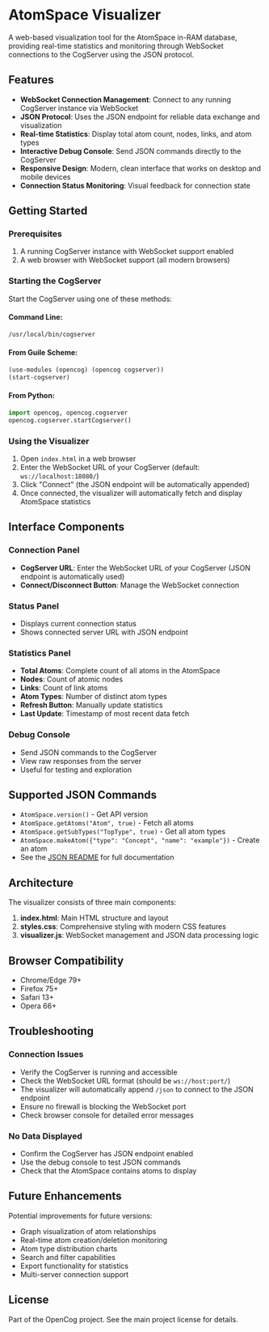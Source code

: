 # AtomSpace Visualizer

A web-based visualization tool for the AtomSpace in-RAM database, providing real-time statistics and monitoring through WebSocket connections to the CogServer using the JSON protocol.

## Features

- **WebSocket Connection Management**: Connect to any running CogServer instance via WebSocket
- **JSON Protocol**: Uses the JSON endpoint for reliable data exchange and visualization
- **Real-time Statistics**: Display total atom count, nodes, links, and atom types
- **Interactive Debug Console**: Send JSON commands directly to the CogServer
- **Responsive Design**: Modern, clean interface that works on desktop and mobile devices
- **Connection Status Monitoring**: Visual feedback for connection state

## Getting Started

### Prerequisites

1. A running CogServer instance with WebSocket support enabled
2. A web browser with WebSocket support (all modern browsers)

### Starting the CogServer

Start the CogServer using one of these methods:

#### Command Line:
```bash
/usr/local/bin/cogserver
```

#### From Guile Scheme:
```scheme
(use-modules (opencog) (opencog cogserver))
(start-cogserver)
```

#### From Python:
```python
import opencog, opencog.cogserver
opencog.cogserver.startCogserver()
```

### Using the Visualizer

1. Open `index.html` in a web browser
2. Enter the WebSocket URL of your CogServer (default: `ws://localhost:18080/`)
3. Click "Connect" (the JSON endpoint will be automatically appended)
4. Once connected, the visualizer will automatically fetch and display AtomSpace statistics

## Interface Components

### Connection Panel
- **CogServer URL**: Enter the WebSocket URL of your CogServer (JSON endpoint is automatically used)
- **Connect/Disconnect Button**: Manage the WebSocket connection

### Status Panel
- Displays current connection status
- Shows connected server URL with JSON endpoint

### Statistics Panel
- **Total Atoms**: Complete count of all atoms in the AtomSpace
- **Nodes**: Count of atomic nodes
- **Links**: Count of link atoms
- **Atom Types**: Number of distinct atom types
- **Refresh Button**: Manually update statistics
- **Last Update**: Timestamp of most recent data fetch

### Debug Console
- Send JSON commands to the CogServer
- View raw responses from the server
- Useful for testing and exploration

## Supported JSON Commands

- `AtomSpace.version()` - Get API version
- `AtomSpace.getAtoms("Atom", true)` - Fetch all atoms
- `AtomSpace.getSubTypes("TopType", true)` - Get all atom types
- `AtomSpace.makeAtom({"type": "Concept", "name": "example"})` - Create an atom
- See the [JSON README](https://github.com/opencog/atomspace-storage/tree/master/opencog/persist/json) for full documentation

## Architecture

The visualizer consists of three main components:

1. **index.html**: Main HTML structure and layout
2. **styles.css**: Comprehensive styling with modern CSS features
3. **visualizer.js**: WebSocket management and JSON data processing logic

## Browser Compatibility

- Chrome/Edge 79+
- Firefox 75+
- Safari 13+
- Opera 66+

## Troubleshooting

### Connection Issues
- Verify the CogServer is running and accessible
- Check the WebSocket URL format (should be `ws://host:port/`)
- The visualizer will automatically append `/json` to connect to the JSON endpoint
- Ensure no firewall is blocking the WebSocket port
- Check browser console for detailed error messages

### No Data Displayed
- Confirm the CogServer has JSON endpoint enabled
- Use the debug console to test JSON commands
- Check that the AtomSpace contains atoms to display

## Future Enhancements

Potential improvements for future versions:
- Graph visualization of atom relationships
- Real-time atom creation/deletion monitoring
- Atom type distribution charts
- Search and filter capabilities
- Export functionality for statistics
- Multi-server connection support

## License

Part of the OpenCog project. See the main project license for details.